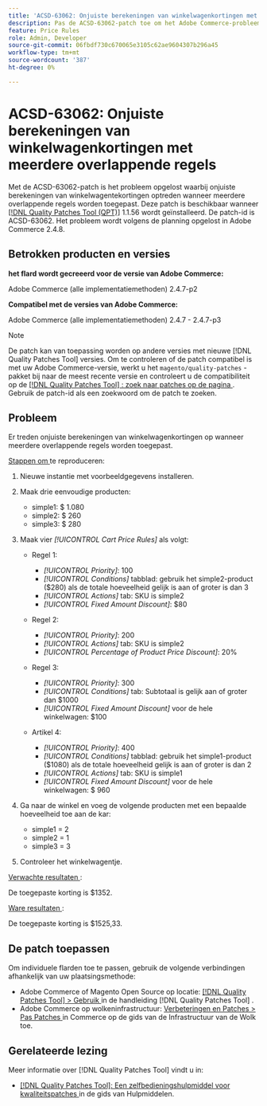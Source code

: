```yaml
---
title: 'ACSD-63062: Onjuiste berekeningen van winkelwagenkortingen met meerdere overlappende regels'
description: Pas de ACSD-63062-patch toe om het Adobe Commerce-probleem op te lossen, waarbij onjuiste berekeningen van winkelwagentekortingen optreden wanneer meerdere overlappende regels worden toegepast.
feature: Price Rules
role: Admin, Developer
source-git-commit: 06fbdf730c670065e3105c62ae9604307b296a45
workflow-type: tm+mt
source-wordcount: '387'
ht-degree: 0%

---
```


# ACSD-63062: Onjuiste berekeningen van winkelwagenkortingen met meerdere overlappende regels

Met de ACSD-63062-patch is het probleem opgelost waarbij onjuiste berekeningen van winkelwagentekortingen optreden wanneer meerdere overlappende regels worden toegepast. Deze patch is beschikbaar wanneer [[!DNL Quality Patches Tool (QPT)]](/help/tools/quality-patches-tool/quality-patches-tool-to-self-serve-quality-patches.md) 1.1.56 wordt geïnstalleerd. De patch-id is ACSD-63062. Het probleem wordt volgens de planning opgelost in Adobe Commerce 2.4.8.

## Betrokken producten en versies

**het flard wordt gecreeerd voor de versie van Adobe Commerce:**

Adobe Commerce (alle implementatiemethoden) 2.4.7-p2

**Compatibel met de versies van Adobe Commerce:**

Adobe Commerce (alle implementatiemethoden) 2.4.7 - 2.4.7-p3

>[!NOTE]
>
>De patch kan van toepassing worden op andere versies met nieuwe [!DNL Quality Patches Tool] versies. Om te controleren of de patch compatibel is met uw Adobe Commerce-versie, werkt u het `magento/quality-patches` -pakket bij naar de meest recente versie en controleert u de compatibiliteit op de [[!DNL Quality Patches Tool] : zoek naar patches op de pagina ](https://experienceleague.adobe.com/tools/commerce-quality-patches/index.html?lang=nl-NL) . Gebruik de patch-id als een zoekwoord om de patch te zoeken.

## Probleem

Er treden onjuiste berekeningen van winkelwagenkortingen op wanneer meerdere overlappende regels worden toegepast.

<u> Stappen om </u> te reproduceren:

1. Nieuwe instantie met voorbeeldgegevens installeren.
1. Maak drie eenvoudige producten:

   * simple1: $ 1.080
   * simple2: $ 260
   * simple3: $ 280

1. Maak vier *[!UICONTROL Cart Price Rules]* als volgt:

   * Regel 1:

      * *[!UICONTROL Priority]*: 100
      * *[!UICONTROL Conditions]* tabblad: gebruik het simple2-product ($280) als de totale hoeveelheid gelijk is aan of groter is dan 3
      * *[!UICONTROL Actions]* tab: SKU is simple2
      * *[!UICONTROL Fixed Amount Discount]*: $80

   * Regel 2:

      * *[!UICONTROL Priority]*: 200
      * *[!UICONTROL Actions]* tab: SKU is simple2
      * *[!UICONTROL Percentage of Product Price Discount]*: 20%

   * Regel 3:

      * *[!UICONTROL Priority]*: 300
      * *[!UICONTROL Conditions]* tab: Subtotaal is gelijk aan of groter dan $1000
      * *[!UICONTROL Fixed Amount Discount]* voor de hele winkelwagen: $100

   * Artikel 4:

      * *[!UICONTROL Priority]*: 400
      * *[!UICONTROL Conditions]* tabblad: gebruik het simple1-product ($1080) als de totale hoeveelheid gelijk is aan of groter is dan 2
      * *[!UICONTROL Actions]* tab: SKU is simple1
      * *[!UICONTROL Fixed Amount Discount]* voor de hele winkelwagen: $ 960

1. Ga naar de winkel en voeg de volgende producten met een bepaalde hoeveelheid toe aan de kar:

   * simple1 = 2
   * simple2 = 1
   * simple3 = 3

1. Controleer het winkelwagentje.

<u> Verwachte resultaten </u>:

De toegepaste korting is $1352.

<u> Ware resultaten </u>:

De toegepaste korting is $1525,33.

## De patch toepassen

Om individuele flarden toe te passen, gebruik de volgende verbindingen afhankelijk van uw plaatsingsmethode:

* Adobe Commerce of Magento Open Source op locatie: [[!DNL Quality Patches Tool]  > Gebruik ](/help/tools/quality-patches-tool/usage.md) in de handleiding [!DNL Quality Patches Tool] .
* Adobe Commerce op wolkeninfrastructuur: [ Verbeteringen en Patches > Pas Patches ](https://experienceleague.adobe.com/docs/commerce-cloud-service/user-guide/develop/upgrade/apply-patches.html?lang=nl-NL) in Commerce op de gids van de Infrastructuur van de Wolk toe.


## Gerelateerde lezing

Meer informatie over [!DNL Quality Patches Tool] vindt u in:

* [[!DNL Quality Patches Tool]: Een zelfbedieningshulpmiddel voor kwaliteitspatches ](/help/tools/quality-patches-tool/quality-patches-tool-to-self-serve-quality-patches.md) in de gids van Hulpmiddelen.
